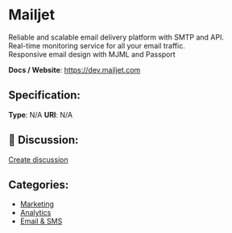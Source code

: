 # Mailjet


Reliable and scalable email delivery platform with SMTP and API.  
Real-time monitoring service for all your email traffic.  
Responsive email design with MJML and Passport

**Docs / Website**: https://dev.mailjet.com

## Specification:
**Type**:  N/A 
**URI**:  N/A 

## 💬 Discussion:
[Create discussion](https://github.com/apis-list/apis-list/discussions/new)

## Categories:
- [Marketing](https://github.com/apis-list/apis-list#marketing)
- [Analytics](https://github.com/apis-list/apis-list#analytics)
- [Email & SMS](https://github.com/apis-list/apis-list#email-and-sms)




